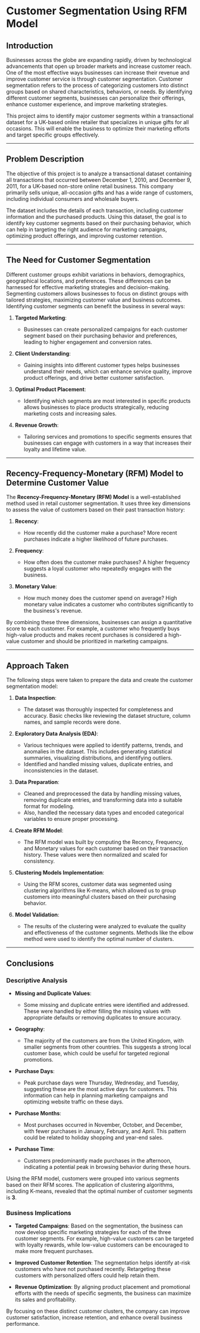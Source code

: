 # Customer Segmentation Using RFM Model

## Introduction

Businesses across the globe are expanding rapidly, driven by technological advancements that open up broader markets and increase customer reach. One of the most effective ways businesses can increase their revenue and improve customer service is through customer segmentation. Customer segmentation refers to the process of categorizing customers into distinct groups based on shared characteristics, behaviors, or needs. By identifying different customer segments, businesses can personalize their offerings, enhance customer experience, and improve marketing strategies.

This project aims to identify major customer segments within a transactional dataset for a UK-based online retailer that specializes in unique gifts for all occasions. This will enable the business to optimize their marketing efforts and target specific groups effectively.

---

## Problem Description

The objective of this project is to analyze a transactional dataset containing all transactions that occurred between December 1, 2010, and December 9, 2011, for a UK-based non-store online retail business. This company primarily sells unique, all-occasion gifts and has a wide range of customers, including individual consumers and wholesale buyers.

The dataset includes the details of each transaction, including customer information and the purchased products. Using this dataset, the goal is to identify key customer segments based on their purchasing behavior, which can help in targeting the right audience for marketing campaigns, optimizing product offerings, and improving customer retention.

---

## The Need for Customer Segmentation

Different customer groups exhibit variations in behaviors, demographics, geographical locations, and preferences. These differences can be harnessed for effective marketing strategies and decision-making. Segmenting customers allows businesses to focus on distinct groups with tailored strategies, maximizing customer value and business outcomes. Identifying customer segments can benefit the business in several ways:

1. **Targeted Marketing**: 
   - Businesses can create personalized campaigns for each customer segment based on their purchasing behavior and preferences, leading to higher engagement and conversion rates.

2. **Client Understanding**: 
   - Gaining insights into different customer types helps businesses understand their needs, which can enhance service quality, improve product offerings, and drive better customer satisfaction.

3. **Optimal Product Placement**: 
   - Identifying which segments are most interested in specific products allows businesses to place products strategically, reducing marketing costs and increasing sales.

4. **Revenue Growth**: 
   - Tailoring services and promotions to specific segments ensures that businesses can engage with customers in a way that increases their loyalty and lifetime value.

---

## Recency-Frequency-Monetary (RFM) Model to Determine Customer Value

The **Recency-Frequency-Monetary (RFM) Model** is a well-established method used in retail customer segmentation. It uses three key dimensions to assess the value of customers based on their past transaction history:

1. **Recency**: 
   - How recently did the customer make a purchase? More recent purchases indicate a higher likelihood of future purchases.
   
2. **Frequency**: 
   - How often does the customer make purchases? A higher frequency suggests a loyal customer who repeatedly engages with the business.
   
3. **Monetary Value**: 
   - How much money does the customer spend on average? High monetary value indicates a customer who contributes significantly to the business's revenue.

By combining these three dimensions, businesses can assign a quantitative score to each customer. For example, a customer who frequently buys high-value products and makes recent purchases is considered a high-value customer and should be prioritized in marketing campaigns.

---

## Approach Taken

The following steps were taken to prepare the data and create the customer segmentation model:

1. **Data Inspection**: 
   - The dataset was thoroughly inspected for completeness and accuracy. Basic checks like reviewing the dataset structure, column names, and sample records were done.

2. **Exploratory Data Analysis (EDA)**: 
   - Various techniques were applied to identify patterns, trends, and anomalies in the dataset. This includes generating statistical summaries, visualizing distributions, and identifying outliers.
   - Identified and handled missing values, duplicate entries, and inconsistencies in the dataset.

3. **Data Preparation**: 
   - Cleaned and preprocessed the data by handling missing values, removing duplicate entries, and transforming data into a suitable format for modeling.
   - Also, handled the necessary data types and encoded categorical variables to ensure proper processing.

4. **Create RFM Model**: 
   - The RFM model was built by computing the Recency, Frequency, and Monetary values for each customer based on their transaction history. These values were then normalized and scaled for consistency.

5. **Clustering Models Implementation**: 
   - Using the RFM scores, customer data was segmented using clustering algorithms like K-means, which allowed us to group customers into meaningful clusters based on their purchasing behavior.

6. **Model Validation**: 
   - The results of the clustering were analyzed to evaluate the quality and effectiveness of the customer segments. Methods like the elbow method were used to identify the optimal number of clusters.
   
---

## Conclusions

### Descriptive Analysis

- **Missing and Duplicate Values**: 
  - Some missing and duplicate entries were identified and addressed. These were handled by either filling the missing values with appropriate defaults or removing duplicates to ensure accuracy.

- **Geography**: 
  - The majority of the customers are from the United Kingdom, with smaller segments from other countries. This suggests a strong local customer base, which could be useful for targeted regional promotions.

- **Purchase Days**: 
  - Peak purchase days were Thursday, Wednesday, and Tuesday, suggesting these are the most active days for customers. This information can help in planning marketing campaigns and optimizing website traffic on these days.

- **Purchase Months**: 
  - Most purchases occurred in November, October, and December, with fewer purchases in January, February, and April. This pattern could be related to holiday shopping and year-end sales.

- **Purchase Time**: 
  - Customers predominantly made purchases in the afternoon, indicating a potential peak in browsing behavior during these hours.

Using the RFM model, customers were grouped into various segments based on their RFM scores. The application of clustering algorithms, including K-means, revealed that the optimal number of customer segments is **3**.

### Business Implications

- **Targeted Campaigns**: Based on the segmentation, the business can now develop specific marketing strategies for each of the three customer segments. For example, high-value customers can be targeted with loyalty rewards, while low-value customers can be encouraged to make more frequent purchases.
  
- **Improved Customer Retention**: The segmentation helps identify at-risk customers who have not purchased recently. Retargeting these customers with personalized offers could help retain them.

- **Revenue Optimization**: By aligning product placement and promotional efforts with the needs of specific segments, the business can maximize its sales and profitability.

By focusing on these distinct customer clusters, the company can improve customer satisfaction, increase retention, and enhance overall business performance.
